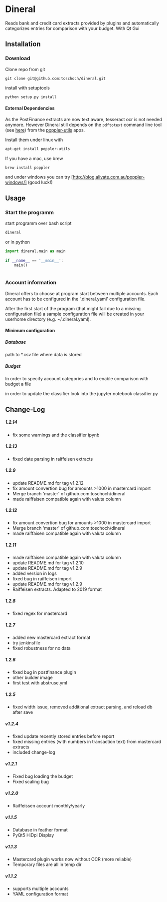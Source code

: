 # Dineral
Reads bank and credit card extracts provided by plugins and automatically categorizes entries for comparison with your budget. With Qt Gui

## Installation
### Download
Clone repo from git
```text
git clone git@github.com:toschoch/dineral.git
```
install with setuptools
```bash
python setup.py install
```


#### External Dependencies
As the PostFinance extracts are now text aware, tesseract ocr is not needed anymore. 
However Dineral still depends on the `pdftotext` command line tool (see [here](https://en.wikipedia.org/wiki/Pdftotext)) from the [poppler-utils](https://linuxappfinder.com/package/poppler-utils) apps.

Install them under linux with 
```bash
apt-get install poppler-utils
```  
If you have a mac, use brew
```bash
brew install poppler
```
and under windows you can try [http://blog.alivate.com.au/poppler-windows/] (good luck!)


## Usage

### Start the programm
start programm over bash script
```bash
dineral
```

or in python
```python
import dineral.main as main
    
if __name__ == '__main__':
    main()
    
```

### Account information
Dineral offers to choose at program start between multiple accounts. Each account has to be configured in the 
'.dineral.yaml' configuration file.

After the first start of the program (that might fail due to a missing configuration file)
a sample configuration file will be created in your userhome directory (e.g. ~/.dineral.yaml).

#### Minimum configuration
##### Database
path to *.csv file where data is stored

##### Budget
In order to specify account categories and to enable comparison with budget a file

in order to update the classifier look into the jupyter notebook
classifier.py


Change-Log
----------
##### 1.2.14
* fix some warnings and the classifier ipynb

##### 1.2.13
* fixed date parsing in raiffeisen extracts

##### 1.2.9
* update README.md for tag v1.2.12
* fix amount convertion bug for amounts >1000 in mastercard import
* Merge branch 'master' of github.com:toschoch/dineral
* made raiffaisen compatible again with valuta column

##### 1.2.12
* fix amount convertion bug for amounts >1000 in mastercard import
* Merge branch 'master' of github.com:toschoch/dineral
* made raiffaisen compatible again with valuta column

##### 1.2.11
* made raiffaisen compatible again with valuta column
* update README.md for tag v1.2.10
* update README.md for tag v1.2.9
* added version in logs
* fixed bug in raiffeisen import
* update README.md for tag v1.2.9
* Raiffeisen extracts. Adapted to 2019 format

##### 1.2.8
* fixed regex for mastercard

##### 1.2.7
* added new mastercard extract format
* try jenkinsfile
* fixed robustness for no data

##### 1.2.6
* fixed bug in postfinance plugin
* other builder image
* first test with abstruse.yml

##### 1.2.5
* fixed width issue, removed additional extract parsing, and reload db after save

##### v1.2.4
* fixed update recently stored entries before report
* fixed missing entries (with numbers in transaction text) from mastercard extracts
* included change-log

##### v1.2.1
* Fixed bug loading the budget
* Fixed scaling bug

##### v1.2.0
* Raiffeissen account monthly/yearly

##### v1.1.5
* Database in feather format
* PyQt5 HiDpi Display

##### v1.1.3
* Mastercard plugin works now without OCR (more reliable)
* Temporary files are all in temp dir

##### v1.1.2
* supports multiple accounts
* YAML configuration format